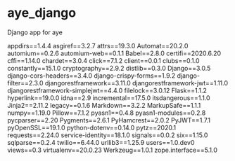 # aye_django
Django app for aye

appdirs==1.4.4
asgiref==3.2.7
attrs==19.3.0
Automat==20.2.0
automium==0.2.6
automium-web==0.1.1
Babel==2.8.0
certifi==2020.6.20
cffi==1.14.0
chardet==3.0.4
click==7.1.2
client==0.0.1
clubs==0.1.0
constantly==15.1.0
cryptography==2.9.2
distlib==0.3.0
Django==3.0.5
django-cors-headers==3.4.0
django-crispy-forms==1.9.2
django-filter==2.3.0
djangorestframework==3.11.0
djangorestframework-jwt==1.11.0
djangorestframework-simplejwt==4.4.0
filelock==3.0.12
Flask==1.1.2
hyperlink==19.0.0
idna==2.9
incremental==17.5.0
itsdangerous==1.1.0
Jinja2==2.11.2
legacy==0.1.6
Markdown==3.2.2
MarkupSafe==1.1.1
numpy==1.19.0
Pillow==7.1.2
pyasn1==0.4.8
pyasn1-modules==0.2.8
pycparser==2.20
Pygments==2.6.1
PyHamcrest==2.0.2
PyJWT==1.7.1
pyOpenSSL==19.1.0
python-dotenv==0.14.0
pytz==2020.1
requests==2.24.0
service-identity==18.1.0
signals==0.0.2
six==1.15.0
sqlparse==0.2.4
twilio==6.44.0
urllib3==1.25.9
users==1.0.dev0
views==0.3
virtualenv==20.0.23
Werkzeug==1.0.1
zope.interface==5.1.0
